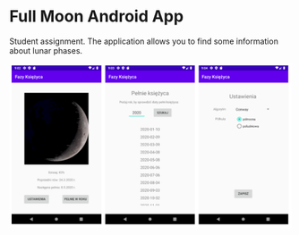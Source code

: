 # Full Moon Android App

Student assignment. The application allows you to find some information about lunar phases.

![](activities.png)
